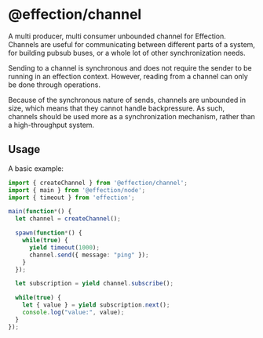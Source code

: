 # @effection/channel

A multi producer, multi consumer unbounded channel for Effection. Channels are
useful for communicating between different parts of a system, for building
pubsub buses, or a whole lot of other synchronization needs.

Sending to a channel is synchronous and does not require the sender to be
running in an effection context. However, reading from a channel can only be
done through operations.

Because of the synchronous nature of sends, channels are unbounded in size, which
means that they cannot handle backpressure. As such, channels should be used more
as a synchronization mechanism, rather than a high-throughput system.

## Usage

A basic example:

``` typescript
import { createChannel } from '@effection/channel';
import { main } from '@effection/node';
import { timeout } from 'effection';

main(function*() {
  let channel = createChannel();

  spawn(function*() {
    while(true) {
      yield timeout(1000);
      channel.send({ message: "ping" });
    }
  });

  let subscription = yield channel.subscribe();

  while(true) {
    let { value } = yield subscription.next();
    console.log("value:", value);
  }
});
